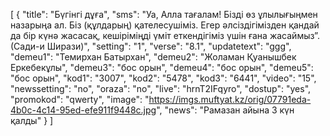 [
  {
    "title": "Бүгінгі дұға",
    "sms": "Уа, Алла тағалам! Бізді өз ұлылығыңмен назарыңа ал. Біз (құлдарың) қателесушіміз. Егер әлсіздігімізден қандай да бір күнә жасасақ, кешіріміңді үміт еткендігіміз үшін ғана жасаймыз”. (Сади-и Ширази)",
    "setting": "1",
    "verse": "8.1",
    "updatetext": "ggg",
    "demeu1": "Темирхан Батырхан",
    "demeu2": "Жоламан Қуанышбек Еркебекұлы",
    "demeu3": "бос орын",
    "demeu4": "бос орын",
    "demeu5": "бос орын",
    "kod1": "3007",
    "kod2": "5478",
    "kod3": "6441",
    "video": "15",
    "newssetting": "no",
    "oraza": "no",
    "live": "hrnT2IFqyro",
    "dostup": "yes",
    "promokod": "qwerty",
    "image": "https://imgs.muftyat.kz/orig/07791eda-4b0c-4c14-95ed-efe911f9448c.jpg",
    "news": "Рамазан айына 3 күн қалды"
  }
]
